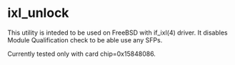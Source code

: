 # ixl_unlock

This utility is inteded to be used on FreeBSD with if_ixl(4) driver.
It disables Module Qualification check to be able use any SFPs.

Currently tested only with card chip=0x15848086.
